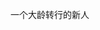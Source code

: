 一个大龄转行的新人

<!---
a496323389/a496323389 is a ✨ special ✨ repository because its `README.md` (this file) appears on your GitHub profile.
You can click the Preview link to take a look at your changes.
--->
